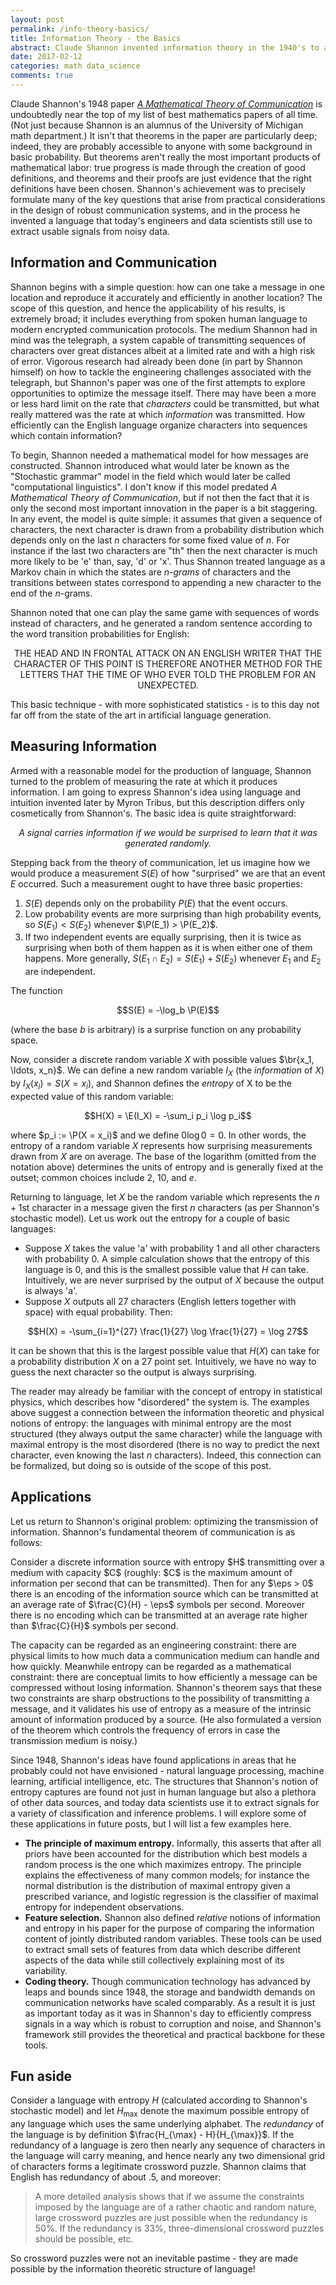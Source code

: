 ```yaml
---
layout: post
permalink: /info-theory-basics/
title: Information Theory - the Basics
abstract: Claude Shannon invented information theory in the 1940's to answer practical questions about the design of communication systems.  Today it is part of the foundation of computational linguistics and machine learning, as well as the theory of dynamical systems and the very idea of computation itself.
date: 2017-02-12
categories: math data_science
comments: true
---
```


Claude Shannon's 1948 paper [*A Mathematical Theory of Communication*][1] is undoubtedly near the top of my list of best mathematics papers of all time.  (Not just because Shannon is an alumnus of the University of Michigan math department.)  It isn't that theorems in the paper are particularly deep; indeed, they are probably accessible to anyone with some background in basic probability.  But theorems aren't really the most important products of mathematical labor: true progress is made through the creation of good definitions, and theorems and their proofs are just evidence that the right definitions have been chosen.  Shannon's achievement was to precisely formulate many of the key questions that arise from practical considerations in the design of robust communication systems, and in the process he invented a language that today's engineers and data scientists still use to extract usable signals from noisy data.

## Information and Communication
Shannon begins with a simple question: how can one take a message in one location and reproduce it accurately and efficiently in another location?  The scope of this question, and hence the applicability of his results, is extremely broad; it includes everything from spoken human language to modern encrypted communication protocols.  The medium Shannon had in mind was the telegraph, a system capable of transmitting sequences of characters over great distances albeit at a limited rate and with a high risk of error.  Vigorous research had already been done (in part by Shannon himself) on how to tackle the engineering challenges associated with the telegraph, but Shannon's paper was one of the first attempts to explore opportunities to optimize the message itself.  There may have been a more or less hard limit on the rate that *characters* could be transmitted, but what really mattered was the rate at which *information* was transmitted.  How efficiently can the English language organize characters into sequences which contain information?

To begin, Shannon needed a mathematical model for how messages are constructed.  Shannon introduced what would later be known as the "Stochastic grammar" model in the field which would later be called "computational linguistics".  I don't know if this model predated *A Mathematical Theory of Communication*, but if not then the fact that it is only the second most important innovation in the paper is a bit staggering.  In any event, the model is quite simple: it assumes that given a sequence of characters, the next character is drawn from a probability distribution which depends only on the last $n$ characters for some fixed value of $n$.  For instance if the last two characters are "th" then the next character is much more likely to be 'e' than, say, 'd' or 'x'.  Thus Shannon treated language as a Markov chain in which the states are *$n$-grams* of characters and the transitions between states correspond to appending a new character to the end of the $n$-grams.

Shannon noted that one can play the same game with sequences of words instead of characters, and he generated a random sentence according to the word transition probabilities for English:

<center><p>
THE HEAD AND IN FRONTAL ATTACK ON AN ENGLISH WRITER THAT THE CHARACTER OF THIS POINT IS THEREFORE ANOTHER METHOD FOR THE LETTERS THAT THE TIME OF WHO EVER TOLD THE PROBLEM FOR AN UNEXPECTED.
</p></center>

This basic technique - with more sophisticated statistics - is to this day not far off from the state of the art in artificial language generation.

## Measuring Information
Armed with a reasonable model for the production of language, Shannon turned to the problem of measuring the rate at which it produces information.  I am going to express Shannon's idea using language and intuition invented later by Myron Tribus, but this description differs only cosmetically from Shannon's.  The basic idea is quite straightforward:

<center>
<p><em>A signal carries information if we would be surprised to learn that it was generated randomly.</em></p>
</center>

Stepping back from the theory of communication, let us imagine how we would produce a measurement $S(E)$ of how "surprised" we are that an event $E$ occurred.  Such a measurement ought to have three basic properties:

1. $S(E)$ depends only on the probability $P(E)$ that the event occurs.
2. Low probability events are more surprising than high probability events, so $S(E_1) < S(E_2)$ whenever $\P(E_1) > \P(E_2)$.
3. If two independent events are equally surprising, then it is twice as surprising when both of them happen as it is when either one of them happens.  More generally, $S(E_1 \cap E_2) = S(E_1) + S(E_2)$ whenever $E_1$ and $E_2$ are independent.

<div class="proposition">
The function

$$S(E) = -\log_b \P(E)$$

(where the base $b$ is arbitrary) is a surprise function on any probability space.
</div>

Now, consider a discrete random variable $X$ with possible values $\br{x_1, \ldots, x_n\}$.  We can define a new random variable $I_X$ (the *information* of $X$) by $I_X(x_i) = S(X = x_i)$, and Shannon defines the *entropy* of X to be the expected value of this random variable:

$$H(X) = \E(I_X) = -\sum_i p_i \log p_i$$

where $p_i := \P(X = x_i)$ and we define $0 \log 0 = 0$.  In other words, the entropy of a random variable $X$ represents how surprising measurements drawn from $X$ are on average.  The base of the logarithm (omitted from the notation above) determines the units of entropy and is generally fixed at the outset; common choices include $2$, $10$, and $e$.

Returning to language, let $X$ be the random variable which represents the $n+1$st character in a message given the first $n$ characters (as per Shannon's stochastic model).  Let us work out the entropy for a couple of basic languages:

* Suppose $X$ takes the value 'a' with probability $1$ and all other characters with probability $0$.  A simple calculation shows that the entropy of this language is $0$, and this is the smallest possible value that $H$ can take.  Intuitively, we are never surprised by the output of $X$ because the output is always 'a'.
* Suppose $X$ outputs all 27 characters (English letters together with space) with equal probability.  Then:

$$H(X) = -\sum_{i=1}^{27} \frac{1}{27} \log \frac{1}{27} = \log 27$$

It can be shown that this is the largest possible value that $H(X)$ can take for a probability distribution $X$ on a $27$ point set.  Intuitively, we have no way to guess the next character so the output is always surprising.

The reader may already be familiar with the concept of entropy in statistical physics, which describes how "disordered" the system is.  The examples above suggest a connection between the information theoretic and physical notions of entropy: the languages with minimal entropy are the most structured (they always output the same character) while the language with maximal entropy is the most disordered (there is no way to predict the next character, even knowing the last $n$ characters).  Indeed, this connection can be formalized, but doing so is outside of the scope of this post.

## Applications
Let us return to Shannon's original problem: optimizing the transmission of information.  Shannon's fundamental theorem of communication is as follows:

<div class="theorem">
Consider a discrete information source with entropy $H$ transmitting over a medium with capacity $C$ (roughly: $C$ is the maximum amount of information per second that can be transmitted).  Then for any $\eps > 0$ there is an encoding of the information source which can be transmitted at an average rate of $\frac{C}{H} - \eps$ symbols per second.  Moreover there is no encoding which can be transmitted at an average rate higher than $\frac{C}{H}$ symbols per second.
</div>

The capacity can be regarded as an engineering constraint: there are physical limits to how much data a communication medium can handle and how quickly.  Meanwhile entropy can be regarded as a mathematical constraint: there are conceptual limits to how efficiently a message can be compressed without losing information.  Shannon's theorem says that these two constraints are sharp obstructions to the possibility of transmitting a message, and it validates his use of entropy as a measure of the intrinsic amount of information produced by a source.  (He also formulated a version of the theorem which controls the frequency of errors in case the transmission medium is noisy.)

Since 1948, Shannon's ideas have found applications in areas that he probably could not have envisioned - natural language processing, machine learning, artificial intelligence, etc.  The structures that Shannon's notion of entropy captures are found not just in human language but also a plethora of other data sources, and today data scientists use it to extract signals for a variety of classification and inference problems.  I will explore some of these applications in future posts, but I will list a few examples here.

* **The principle of maximum entropy.** Informally, this asserts that after all priors have been accounted for the distribution which best models a random process is the one which maximizes entropy.  The principle explains the effectiveness of many common models; for instance the normal distribution is the distribution of maximal entropy given a prescribed variance, and logistic regression is the classifier of maximal entropy for independent observations.
* **Feature selection.** Shannon also defined *relative* notions of information and entropy in his paper for the purpose of comparing the information content of jointly distributed random variables.  These tools can be used to extract small sets of features from data which describe different aspects of the data while still collectively explaining most of its variability.
* **Coding theory.** Though communication technology has advanced by leaps and bounds since 1948, the storage and bandwidth demands on communication networks have scaled comparably.  As a result it is just as important today as it was in Shannon's day to efficiently compress signals in a way which is robust to corruption and noise, and Shannon's framework still provides the theoretical and practical backbone for these tools.

## Fun aside
Consider a language with entropy $H$ (calculated according to Shannon's stochastic model) and let $H_{\max}$ denote the maximum possible entropy of any language which uses the same underlying alphabet.  The *redundancy* of the language is by definition $\frac{H_{\max} - H}{H_{\max}}$.  If the redundancy of a language is zero then nearly any sequence of characters in the language will carry meaning, and hence nearly any two dimensional grid of characters forms a legitimate crossword puzzle.  Shannon claims that English has redundancy of about .5, and moreover:

> A more detailed analysis shows that if we assume the constraints imposed by the language are of a rather chaotic and random nature, large crossword puzzles are just possible when the redundancy is 50%. If the redundancy is 33%, three-dimensional crossword puzzles should be possible, etc.

So crossword puzzles were not an inevitable pastime - they are made possible by the information theoretic structure of language!


[1]: http://math.harvard.edu/~ctm/home/text/others/shannon/entropy/entropy.pdf "Shannon's original paper"
